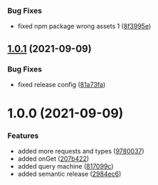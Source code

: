 ### Bug Fixes

- fixed npm package wrong assets 1 ([8f3995e](https://github.com/andyngdz/query-machine/commit/8f3995e17a52a02a18c71ee9867ae80e9e6a76f3))

## [1.0.1](https://github.com/andyngdz/query-machine/compare/v1.0.0...v1.0.1) (2021-09-09)

### Bug Fixes

- fixed release config ([81a73fa](https://github.com/andyngdz/query-machine/commit/81a73fac907de4ea09798ad286ebff2ced1d3c6b))

# 1.0.0 (2021-09-09)

### Features

- added more requests and types ([9780037](https://github.com/andyngdz/query-machine/commit/97800370ed13198e91c5afe496c1f3c3e9de1638))
- added onGet ([207b422](https://github.com/andyngdz/query-machine/commit/207b4222bf655baabd0b70d42ad17ed6e2721df0))
- added query machine ([817099c](https://github.com/andyngdz/query-machine/commit/817099ceb128f67711338f2a82029dce3fb6911a))
- added semantic release ([2984ec6](https://github.com/andyngdz/query-machine/commit/2984ec696cb6be7ef7dfab2db362c8c260df37b0))
